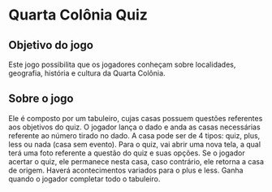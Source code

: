 # Quarta Colônia Quiz

## Objetivo do jogo

Este jogo possibilita que os jogadores conheçam sobre localidades, geografia, história e cultura da Quarta Colônia.

## Sobre o jogo

Ele é composto por um tabuleiro, cujas casas possuem questões referentes aos objetivos do quiz. O jogador lança o dado e anda as casas necessárias referente ao número tirado no dado.
A casa pode ser de 4 tipos: quiz, plus, less ou nada (casa sem evento). Para o quiz, vai abrir uma nova tela, a qual terá uma foto referente a questão do quiz e suas opções. Se o jogador acertar o quiz, ele permanece nesta casa, caso contrário, ele retorna a casa de origem.
Haverá acontecimentos variados para o plus e less.
Ganha quando o jogador completar todo o tabuleiro.
